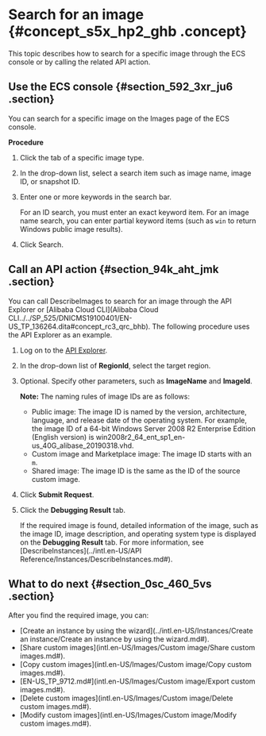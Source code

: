 # Search for an image {#concept_s5x_hp2_ghb .concept}

This topic describes how to search for a specific image through the ECS console or by calling the related API action.

## Use the ECS console {#section_592_3xr_ju6 .section}

You can search for a specific image on the Images page of the ECS console.

 **Procedure** 

1.  Click the tab of a specific image type.
2.  In the drop-down list, select a search item such as image name, image ID, or snapshot ID.
3.  Enter one or more keywords in the search bar.

    For an ID search, you must enter an exact keyword item. For an image name search, you can enter partial keyword items \(such as `win` to return Windows public image results\).

4.  Click Search.

## Call an API action {#section_94k_aht_jmk .section}

You can call DescribeImages to search for an image through the API Explorer or [Alibaba Cloud CLI](Alibaba Cloud CLI../../SP_525/DNICMS19100401/EN-US_TP_136264.dita#concept_rc3_qrc_bhb). The following procedure uses the API Explorer as an example.

1.  Log on to the [API Explorer](https://api.aliyun.com/#/?product=Ecs&api=DescribeImages).
2.  In the drop-down list of **RegionId**, select the target region.
3.  Optional. Specify other parameters, such as **ImageName** and **ImageId**.

    **Note:** The naming rules of image IDs are as follows:

    -   Public image: The image ID is named by the version, architecture, language, and release date of the operating system. For example, the image ID of a 64-bit Windows Server 2008 R2 Enterprise Edition \(English version\) is win2008r2\_64\_ent\_sp1\_en-us\_40G\_alibase\_20190318.vhd.
    -   Custom image and Marketplace image: The image ID starts with an `m`.
    -   Shared image: The image ID is the same as the ID of the source custom image.
4.  Click **Submit Request**.
5.  Click the **Debugging Result** tab.

    If the required image is found, detailed information of the image, such as the image ID, image description, and operating system type is displayed on the **Debugging Result** tab. For more information, see [DescribeInstances](../intl.en-US/API Reference/Instances/DescribeInstances.md#).


## What to do next {#section_0sc_460_5vs .section}

After you find the required image, you can:

-   [Create an instance by using the wizard](../intl.en-US/Instances/Create an instance/Create an instance by using the wizard.md#).
-   [Share custom images](intl.en-US/Images/Custom image/Share custom images.md#).
-   [Copy custom images](intl.en-US/Images/Custom image/Copy custom images.md#).
-   [EN-US\_TP\_9712.md\#](intl.en-US/Images/Custom image/Export custom images.md#).
-   [Delete custom images](intl.en-US/Images/Custom image/Delete custom images.md#).
-   [Modify custom images](intl.en-US/Images/Custom image/Modify custom images.md#).

